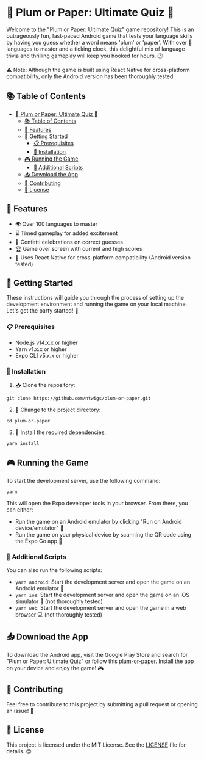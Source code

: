 # 🎉 Plum or Paper: Ultimate Quiz 🎉

Welcome to the "Plum or Paper: Ultimate Quiz" game repository! This is an outrageously fun, fast-paced Android game that tests your language skills by having you guess whether a word means 'plum' or 'paper'. With over 💯 languages to master and a ticking clock, this delightful mix of language trivia and thrilling gameplay will keep you hooked for hours. 🕑

⚠️ Note: Although the game is built using React Native for cross-platform compatibility, only the Android version has been thoroughly tested.

## 📚 Table of Contents

- [🎉 Plum or Paper: Ultimate Quiz 🎉](#-plum-or-paper-ultimate-quiz-)
  - [📚 Table of Contents](#-table-of-contents)
  - [🌟 Features](#-features)
  - [🚀 Getting Started](#-getting-started)
    - [📋 Prerequisites](#-prerequisites)
    - [🔧 Installation](#-installation)
  - [🎮 Running the Game](#-running-the-game)
    - [📄 Additional Scripts](#-additional-scripts)
  - [📥 Download the App](#-download-the-app)
  - [🤝 Contributing](#-contributing)
  - [📄 License](#-license)

## 🌟 Features

- 🌍 Over 100 languages to master
- ⌛ Timed gameplay for added excitement
- 🎊 Confetti celebrations on correct guesses
- 🏆 Game over screen with current and high scores
- 📱 Uses React Native for cross-platform compatibility (Android version tested)

## 🚀 Getting Started

These instructions will guide you through the process of setting up the development environment and running the game on your local machine. Let's get the party started! 🎈

### 📋 Prerequisites

- Node.js v14.x.x or higher
- Yarn v1.x.x or higher
- Expo CLI v5.x.x or higher

### 🔧 Installation

1. 📥 Clone the repository:

```
git clone https://github.com/ntwigs/plum-or-paper.git
```

2. 📁 Change to the project directory:

```
cd plum-or-paper
```

3. 🧪 Install the required dependencies:

```
yarn install
```

## 🎮 Running the Game

To start the development server, use the following command:

```
yarn
```

This will open the Expo developer tools in your browser. From there, you can either:

- Run the game on an Android emulator by clicking "Run on Android device/emulator" 🤖
- Run the game on your physical device by scanning the QR code using the Expo Go app 📲

### 📄 Additional Scripts

You can also run the following scripts:

- `yarn android`: Start the development server and open the game on an Android emulator 📱
- `yarn ios`: Start the development server and open the game on an iOS simulator 🍏 (not thoroughly tested)
- `yarn web`: Start the development server and open the game in a web browser 💻 (not thoroughly tested)

## 📥 Download the App

To download the Android app, visit the Google Play Store and search for "Plum or Paper: Ultimate Quiz" or follow this [plum-or-paper](https://play.google.com/store/apps/details?id=com.ntwigs.plumorpaperultimatequiz). Install the app on your device and enjoy the game! 🎮

## 🤝 Contributing

Feel free to contribute to this project by submitting a pull request or opening an issue! 🎊

## 📄 License

This project is licensed under the MIT License. See the [LICENSE](LICENSE) file for details. 😊